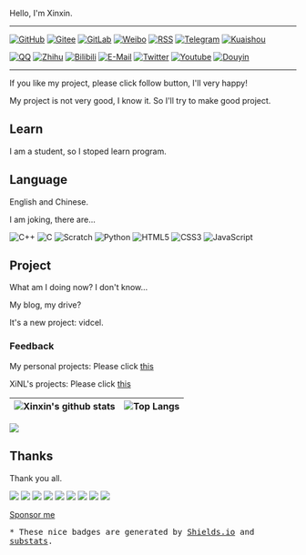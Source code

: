 Hello, I'm Xinxin.

---

[![GitHub](https://img.shields.io/badge/dynamic/json?logo=github&label=GitHub&labelColor=495867&color=495867&query=%24.data.totalSubs&url=https%3A%2F%2Fapi.spencerwoo.com%2Fsubstats%2F%3Fsource%3Dgithub%26queryKey%3Dxinxin2021&style=flat-square)](https://github.com/xinxin2021)
[![Gitee](https://img.shields.io/static/v1?logo=gitee&logoColor=white&label=Gitee&message=xinxin-2021&color=c71d23&labelColor=c71d23&style=flat-square)](https://gitee.com/xinxin-2021)
[![GitLab](https://img.shields.io/static/v1?logo=gitlab&logoColor=white&label=GitLab&message=xinxin2021&color=ed462b&labelColor=ed462b&style=flat-square)](https://gitlab.com/xinxin2021)
[![Weibo](https://img.shields.io/badge/dynamic/json?logo=sina-weibo&label=Weibo&labelColor=d52c2b&color=d52c2b&query=%24.count&url=https%3A%2F%2Fapi.swo.moe%2Fstats%2Fweibo%2F7661070283&style=flat-square)](https://weibo.com/u/7661070283)
[![RSS](https://img.shields.io/static/v1?logo=rss&logoColor=white&label=RSS&message=Feed&color=95B8D1&labelColor=95B8D1&style=flat-square)](https://blog.xinxin2021.tk/feed.xml)
[![Telegram](https://img.shields.io/badge/dynamic/json?logo=telegram&logoColor=white&label=Telegram&labelColor=1e95d3&color=1e95d3&query=%24.count&url=https%3A%2F%2Fapi.swo.moe%2Fstats%2Ftelegram%2Fxingteh&style=flat-square)](https://t.me/xingteh)
[![Kuaishou](https://img.shields.io/static/v1?logo=kuaishou&logoColor=white&label=Kuaishou&message=%F0%9D%91%BF%F0%9D%92%8A%F0%9D%92%8F%F0%9D%92%99%F0%9D%92%8A%F0%9D%92%8F%0D%0A&color=ff3d13&labelColor=ff3d13&style=flat-square)](https://www.kuaishou.com/profile/3xyuwi6rqfbumm2)

[![QQ](https://img.shields.io/static/v1?logo=tencent-qq&logoColor=white&label=QQ&message=3585097686&color=ea242e&labelColor=ea242e&style=flat-square)](tencent://ContactInfo/?subcmd=ViewInfo&puin=0&uin=3585097686)
[![Zhihu](https://img.shields.io/badge/dynamic/json?url=https%3A%2F%2Fapi.swo.moe%2Fstats%2Fzhihu%2Fxinxin-python&query=count&color=0084ff&label=Zhihu&labelColor=0084ff&logo=zhihu&logoColor=white&cacheSeconds=3600&style=flat-square)](https://www.zhihu.com/people/xinxin-python)
[![Bilibili](https://img.shields.io/badge/dynamic/json?url=https%3A%2F%2Fapi.swo.moe%2Fstats%2Fbilibili%2F687889425&query=count&color=fe7398&label=Bilibili&labelColor=fe7398&logo=bilibili&logoColor=white&style=flat-square&cacheSeconds=3600)](https://space.bilibili.com/687889425)
[![E-Mail](https://img.shields.io/static/v1?logo=data%3Aimage%2Fpng%3Bbase64%2CiVBORw0KGgoAAAANSUhEUgAAACAAAAAgCAYAAABzenr0AAAAAXNSR0IArs4c6QAAAn9JREFUWEftl82LjlEYxn%2BX8rGytTBZSshGWYxEsRIlNEz5qGFm4XshmtQwTYmFBTMSkqIQDVnYiLCwYKEosrCQ5h8wK7tL9%2FS8OnM88z7P%2BzbNbObenfPc931d5%2F465xGzLJplfOYITETAdgdwHFg3Qyn5CAxLGpPtpcDYDAHnMB1BYBTYOUsEngaB38DijMAFqF2gbkH3fIYzHgTCQZl0S3o0HZGxvQ%2B4X%2BYrJ%2FAVWJUoHpBUaliXmO1e4FaiPwkjJxDgjzMSPZLu1gVM9WyfAK5m4F1AkJiQSQQkxXplCYk%2BSbdbIWH7LHApB5f0LU37fwSKuVBG4oikG3VI2I4iTgsuTtwV4IX%2Ff3VXSqAJiZOSrjUjYfsycKbs5I29yggkimWROC3pShkJ28PAsWbgtSNQQaJfUprfGOd3gJ4q8JYJNEnHgKSh4vtDYG8d8HYJxH0R7dmZhf5tsd6U7X8oiu7XFKmqLsKsn%2FMT1mmGZ8Cu6OxcuXYRFuHKqzrWC4FTmeMA%2FA70J%2FvXJaVFOfGpNgHbR4GRxOGopN2Fk83AMmA%2B8FLSz2L%2FHrA%2FsTkn6WIW0eoU2N4KxFW9qDCOYdIpabxiDswDojY2JHoHJQWxehGwvQJ4DixPnKyV9KlO8m1HZOLVs6TQD9I7JL2pTIHtBcALYEsCtkdSdEFtsR0d8z4xiPrYLulH0xqwfRPoSwwHJcVsb1lsdwMPEsNXwDbgT2Mvv45jmKSPkCeS4vpsW2wPAIOJg43Au6kIxDg91Cg6SavbRk4MbcejJl5FIdE9r1MCn4E10wHUho8vkYLDQEuPjTaApjLpbfyYRO5jYq2fRufNXEV3jMSjd%2B7f8C8zwljDdvSVIgAAAABJRU5ErkJggg%3D%3D&label=E-Mail&message=%40xinxin&color=orange&labelColor=orange&style=flat-square)](mailto:xinxin@xinxin2021.tk)
[![Twitter](https://img.shields.io/static/v1?logo=twitter&logoColor=white&label=Twitter&message=%40xingtehx&color=1da1f2&labelColor=1da1f2&style=flat-square)](https://twitter.com/xingtehx)
[![Youtube](https://img.shields.io/static/v1?logo=youtube&logoColor=white&label=Youtube&message=%40xinxinx&color=ff0000&labelColor=ff0000&style=flat-square)](https://www.youtube.com/@xinxinx)
[![Douyin](https://img.shields.io/static/v1?logo=tiktok&logoColor=white&label=Douyin&message=%F0%9D%91%BF%F0%9D%92%8A%F0%9D%92%8F%F0%9D%92%99%F0%9D%92%8A%F0%9D%92%8F%0D%0A&color=060716&labelColor=060716&style=flat-square)](https://www.douyin.com/user/MS4wLjABAAAA7Hk3D3pmg5jTQdFPqtJtSTkhyMsKZ0NbU0LHPVlA_0Q)

---

If you like my project, please click follow button, I'll very happy!

My project is not very good, I know it. So I'll try to make good project.

## Learn

I am a student, so I stoped learn program.

## Language

English and Chinese.

I am joking, there are...

![C++](https://img.shields.io/static/v1?logo=cplusplus&logoColor=white&label=C%2B%2B&message=5%25&color=4e733a&labelColor=4e733a&style=flat-square)
![C](https://img.shields.io/static/v1?logo=c&logoColor=white&label=C&message=1%25&color=153961&labelColor=153961&style=flat-square)
![Scratch](https://img.shields.io/static/v1?logo=scratch&logoColor=white&label=Scratch&message=99%25&color=fbac1b&labelColor=fbac1b&style=flat-square)
![Python](https://img.shields.io/static/v1?logo=python&logoColor=white&label=Python&message=37%25&color=376d9c&labelColor=376d9c&style=flat-square)
![HTML5](https://img.shields.io/static/v1?logo=html5&logoColor=white&label=HTML5&message=25%25&color=f06427&labelColor=f06427&style=flat-square)
![CSS3](https://img.shields.io/static/v1?logo=css3&logoColor=white&label=CSS3&message=15%25&color=1a97d1&labelColor=1a97d1&style=flat-square)
![JavaScript](https://img.shields.io/static/v1?logo=javascript&logoColor=white&label=JavaScript&message=17%25&color=e3a029&labelColor=e3a029&style=flat-square)

## Project

What am I doing now? I don't know...

My blog, my drive?

It's a new project: vidcel.

### Feedback

My personal projects: Please click [this](https://support.qq.com/product/378946)

XiNL's projects: Please click [this](https://support.qq.com/product/378689)

| <img align="center" src="https://github-readme-stats.gteh.top/api?username=xinxin2021&show_icons=true&include_all_commits=true&hide_border=true" alt="Xinxin's github stats" /> | <img align="center" src="https://github-readme-stats.gteh.top/api/top-langs/?username=xinxin2021&layout=compact&hide_border=true" alt="Top Langs" /> |
| ------------- | ------------- |

![](https://github-profile-trophy.vercel.app/?username=xinxin2021&theme=flat&column=7)

## Thanks

Thank you all.

[![](https://img.shields.io/static/v1?logo=cloudflare&logoColor=white&label=Cloudflare&message=SSL%20CDN&labelColor=f5821f&color=f5821f&style=flat-square)](https://cloudflare.com)
[![](https://img.shields.io/static/v1?logo=jekyll&logoColor=white&label=Jekyll&message=Build&labelColor=c50000&color=c50000&style=flat-square)](https://jekyllrb.com)
[![](https://img.shields.io/static/v1?logo=vercel&logoColor=white&label=Vercel&message=Build%20%26%20Run&labelColor=000000&color=000000&style=flat-square)](https://vercel.com)
[![](https://img.shields.io/static/v1?logo=github&logoColor=white&label=GitHub&message=Pages&labelColor=495867&color=495867&style=flat-square)](https://github.io)
[![](https://img.shields.io/static/v1?logo=git&logoColor=white&label=Git&message=Codes&labelColor=f44d27&color=f44d27&style=flat-square)](https://git-scm.com)
![](https://img.shields.io/static/v1?logo=markdown&label=Markdown&message=Write&style=flat-square)
[![](https://img.shields.io/static/v1?logo=python&logoColor=white&label=Python&message=Codes&labelColor=376d9c&color=376d9c&style=flat-square)](https://python.org)
[![](https://img.shields.io/static/v1?logo=cplusplus&logoColor=white&label=C%2B%2B&message=Codes&labelColor=4e733a&color=4e733a&style=flat-square)](https://cplusplus.com)
[![](https://img.shields.io/static/v1?logo=qt&logoColor=white&label=Qt&labelColor=41cd52&message=GUI%20Codes&color=41cd52&style=flat-square)](https://www.qt.io)

[Sponsor me](https://sponsor.xinxin2021.tk)

<samp>* These nice badges are generated by <a href="//shields.io/">Shields.io</a> and <a href="//github.com/spencerwooo/substats">substats</a>.</samp>
